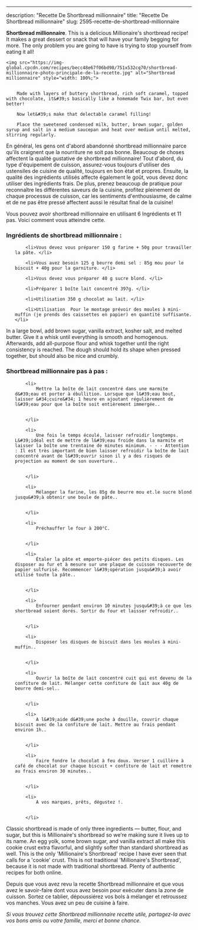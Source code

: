 ---
description: "Recette De Shortbread millionnaire"
title: "Recette De Shortbread millionnaire"
slug: 2595-recette-de-shortbread-millionnaire

<p>
	<strong>Shortbread millionnaire</strong>. 
	This is a delicious Millionaire&#39;s shortbread recipe! It makes a great dessert or snack that will have your family begging for more. The only problem you are going to have is trying to stop yourself from eating it all!
</p>
<p>
	
	<img src="https://img-global.cpcdn.com/recipes/becc48e67f06bd98/751x532cq70/shortbread-millionnaire-photo-principale-de-la-recette.jpg" alt="Shortbread millionnaire" style="width: 100%;">
	
	
		Made with layers of buttery shortbread, rich soft caramel, topped with chocolate, it&#39;s basically like a homemade Twix bar, but even better!
	
		Now let&#39;s make that delectable caramel filling!
	
		Place the sweetened condensed milk, butter, brown sugar, golden syrup and salt in a medium saucepan and heat over medium until melted, stirring regularly.
	
</p>

En général, les gens ont d'abord abandonné shortbread millionnaire parce qu'ils craignent que la nourriture ne soit pas bonne. Beaucoup de choses affectent la qualité gustative de shortbread millionnaire! Tout d'abord, du type d'équipement de cuisson, assurez-vous toujours d'utiliser des ustensiles de cuisine de qualité, toujours en bon état et propres. Ensuite, la qualité des ingrédients utilisés affecte également le goût, vous devez donc utiliser des ingrédients frais. De plus, prenez beaucoup de pratique pour reconnaître les différentes saveurs de la cuisine, profitez pleinement de chaque processus de cuisson, car les sentiments d'enthousiasme, de calme et de ne pas être pressé affectent aussi le résultat final de la cuisine!

<!--inarticleads1-->

Vous pouvez avoir shortbread millionnaire en utilisant 6 Ingrédients et 11 pas. Voici comment vous atteindre cette.

<h3>Ingrédients de shortbread millionnaire :</h3>

<ol>
	
		<li>Vous devez vous préparer 150 g farine + 50g pour travailler la pâte. </li>
	
		<li>Vous avez besoin 125 g beurre demi sel : 85g mou pour le biscuit + 40g pour la garniture. </li>
	
		<li>Vous devez vous préparer 40 g sucre blond. </li>
	
		<li>Préparer 1 boîte lait concentré 397g. </li>
	
		<li>Utilisation 350 g chocolat au lait. </li>
	
		<li>Utilisation  Pour le montage prévoir des moules à mini-muffin (je prends des caissettes en papier) en quantité suffisante. </li>
	
</ol>

In a large bowl, add brown sugar, vanilla extract, kosher salt, and melted butter. Give it a whisk until everything is smooth and homogenous. Afterwards, add all-purpose flour and whisk together until the right consistency is reached. The dough should hold its shape when pressed together, but should also be nice and crumbly. 

<!--inarticleads2-->

<h3>Shortbread millionnaire pas à pas :</h3>

<ol>
	
		<li>
			Mettre la boîte de lait concentré dans une marmite d&#39;eau et porter à ébullition. Lorsque que l&#39;eau bout, laisser &#34;cuire&#34; 1 heure en ajoutant régulièrement de l&#39;eau pour que la boîte soit entièrement immergée..
			
			
		</li>
	
		<li>
			Une fois le temps écoulé, laisser refroidir longtemps. L&#39;idéal est de mettre de l&#39;eau froide dans la marmite et laisser la boîte une trentaine de minutes minimum. - - - Attention : Il est très important de bien laisser refroidir la boîte de lait concentré avant de l&#39;ouvrir sinon il y a des risques de projection au moment de son ouverture..
			
			
		</li>
	
		<li>
			Mélanger la farine, les 85g de beurre mou et.le sucre blond jusqu&#39;à obtenir une boule de pâte..
			
			
		</li>
	
		<li>
			Préchauffer le four à 200°C.
			
			
		</li>
	
		<li>
			Étaler la pâte et emporte-piécer des petits disques. Les disposer au fur et à mesure sur une plaque de cuisson recouverte de papier sulfurisé. Recommencer l&#39;opération jusqu&#39;à avoir utilisé toute la pâte..
			
			
		</li>
	
		<li>
			Enfourner pendant environ 10 minutes jusqu&#39;à ce que les shortbread soient dorés. Sortir du four et laisser refroidir..
			
			
		</li>
	
		<li>
			Disposer les disques de biscuit dans les moules à mini-muffin..
			
			
		</li>
	
		<li>
			Ouvrir la boîte de lait concentré cuit qui est devenu de la confiture de lait. Mélanger cette confiture de lait aux 40g de beurre demi-sel..
			
			
		</li>
	
		<li>
			A l&#39;aide d&#39;une poche à douille, couvrir chaque biscuit avec de la confiture de lait. Mettre au frais pendant environ 1h..
			
			
		</li>
	
		<li>
			Faire fondre le chocolat à feu doux. Verser 1 cuillère à café de chocolat sur chaque biscuit + confiture de lait et remettre au frais environ 30 minutes..
			
			
		</li>
	
		<li>
			A vos marques, prêts, dégustez !.
			
			
		</li>
	
</ol>

Classic shortbread is made of only three ingredients — butter, flour, and sugar, but this is Millionaire&#39;s shortbread so we&#39;re making sure it lives up to its name. An egg yolk, some brown sugar, and vanilla extract all make this cookie crust extra flavorful, and slightly softer than standard shortbread as well. This is the only &#39;Millionaire&#39;s Shortbread&#39; recipe I have ever seen that calls for a &#39;cookie&#39; crust. This is not traditional &#39;Millionaire&#39;s Shortbread&#39;, because it is not made with traditional shortbread. Plenty of authentic recipes for both online. 

<!--inarticleads1-->

<p>
Depuis que vous avez revu la recette Shortbread millionnaire et que vous avez le savoir-faire dont vous avez besoin pour exécuter dans la zone de cuisson. Sortez ce tablier, dépoussiérez vos bols à mélanger et retroussez vos manches. Vous avez un peu de cuisine à faire.
</p>

<p>
<i>Si vous trouvez cette Shortbread millionnaire recette utile, partagez-la avec vos bons amis ou votre famille, merci et bonne chance.</i>
</p>
